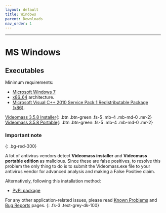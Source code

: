 ```yaml
---
layout: default
title: Windows
parent: Downloads
nav_order: 1
---
```


---

# MS Windows

## Executables

Minimum requirements:
- [Microsoft Windows 7](https://docs.microsoft.com/en-us/lifecycle/products/windows-7)
- [x86_64](https://en.wikipedia.org/wiki/X86-64) architecture. 
- [Microsoft Visual C++ 2010 Service Pack 1 Redistributable Package 
(x86)](https://download.microsoft.com/download/1/6/5/165255E7-1014-4D0A-B094-B6A430A6BFFC/vcredist_x86.exe). 
  
[Videomass 3.5.8 Installer](https://github.com/jeanslack/Videomass/releases/latest/download/Videomass-v3.5.8-x86_64-Setup.exe){: .btn .btn-green .fs-5 .mb-4 .mb-md-0 .mr-2} 
[Videomass 3.5.8 Portable](https://github.com/jeanslack/Videomass/releases/latest/download/Videomass-v3.5.8_x86_64-portable.7z){: .btn .btn-green .fs-5 .mb-4 .mb-md-0 .mr-2}     

### Important note
{: .bg-red-300}

A lot of antivirus vendors detect **Videomass installer** and **Videomass portable edition** 
as malicious. Since these are false positives, to resolve this problem the only thing 
to do is to submit the Videomass.exe file to your antivirus vendor for advanced 
analysis and making a False Positive claim. 

Alternatively, following this installation method: 

* [PyPi package](Python_Package) 

For any other application-related issues, please read 
[Known Problems](../../known_problems) and [Bug Reports](../Bugs) pages.
{: .fs-3 .text-grey-dk-100} 
